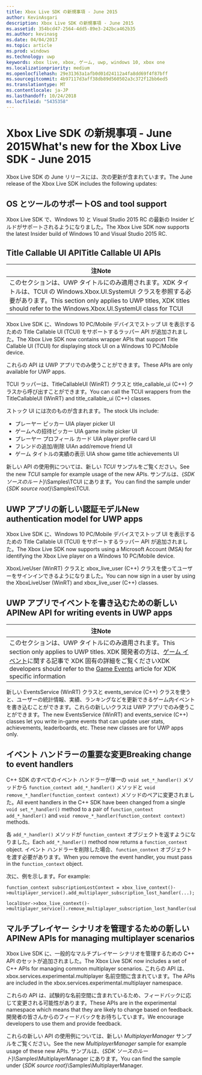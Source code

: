 ```yaml
---
title: Xbox Live SDK の新規事項 - June 2015
author: KevinAsgari
description: Xbox Live SDK の新規事項 - June 2015
ms.assetid: 354bcd47-2564-4dd5-89e3-242bca462b35
ms.author: kevinasg
ms.date: 04/04/2017
ms.topic: article
ms.prod: windows
ms.technology: uwp
keywords: xbox live, xbox, ゲーム, uwp, windows 10, xbox one
ms.localizationpriority: medium
ms.openlocfilehash: 29e31363a1afb0d01d24112a4fa8dd69f4f87bff
ms.sourcegitcommit: 4b97117d3aff38db89d560502a3c372f12bb6ed5
ms.translationtype: MT
ms.contentlocale: ja-JP
ms.lasthandoff: 10/24/2018
ms.locfileid: "5435358"
---
```

# <a name="whats-new-for-the-xbox-live-sdk---june-2015"></a><span data-ttu-id="85e06-104">Xbox Live SDK の新規事項 - June 2015</span><span class="sxs-lookup"><span data-stu-id="85e06-104">What's new for the Xbox Live SDK - June 2015</span></span>

<span data-ttu-id="85e06-105">Xbox Live SDK の June リリースには、次の更新が含まれています。</span><span class="sxs-lookup"><span data-stu-id="85e06-105">The June release of the Xbox Live SDK includes the following updates:</span></span>

## <a name="os-and-tool-support"></a><span data-ttu-id="85e06-106">OS とツールのサポート</span><span class="sxs-lookup"><span data-stu-id="85e06-106">OS and tool support</span></span> ##
<span data-ttu-id="85e06-107">Xbox Live SDK で、Windows 10 と Visual Studio 2015 RC の最新の Insider ビルドがサポートされるようになりました。</span><span class="sxs-lookup"><span data-stu-id="85e06-107">The Xbox Live SDK now supports the latest Insider build of Windows 10 and Visual Studio 2015 RC.</span></span>

## <a name="title-callable-ui-apis"></a><span data-ttu-id="85e06-108">Title Callable UI API</span><span class="sxs-lookup"><span data-stu-id="85e06-108">Title Callable UI APIs</span></span>

| <span data-ttu-id="85e06-109">注</span><span class="sxs-lookup"><span data-stu-id="85e06-109">Note</span></span> |
|------|
| <span data-ttu-id="85e06-110">このセクションは、UWP タイトルにのみ適用されます。XDK タイトルは、TCUI の Windows.Xbox.UI.SystemUI クラスを参照する必要があります。</span><span class="sxs-lookup"><span data-stu-id="85e06-110">This section only applies to UWP titles, XDK titles should refer to the Windows.Xbox.UI.SystemUI class for TCUI</span></span>  |

<span data-ttu-id="85e06-111">Xbox Live SDK に、Windows 10 PC/Mobile デバイスでストップ UI を表示するための Title Callable UI (TCUI) をサポートするラッパー API が追加されました。</span><span class="sxs-lookup"><span data-stu-id="85e06-111">The Xbox Live SDK now contains wrapper APIs that support Title Callable UI (TCUI) for displaying stock UI on a Windows 10 PC/Mobile device.</span></span>

<span data-ttu-id="85e06-112">これらの API は UWP アプリでのみ使うことができます。</span><span class="sxs-lookup"><span data-stu-id="85e06-112">These APIs are only available for UWP apps.</span></span>

<span data-ttu-id="85e06-113">TCUI ラッパーは、TitleCallableUI (WinRT) クラスと title_callable_ui (C++) クラスから呼び出すことができます。</span><span class="sxs-lookup"><span data-stu-id="85e06-113">You can call the TCUI wrappers from the TitleCallableUI (WinRT) and title_callable_ui (C++) classes.</span></span>

<span data-ttu-id="85e06-114">ストック UI には次のものが含まれます。</span><span class="sxs-lookup"><span data-stu-id="85e06-114">The stock UIs include:</span></span>
* <span data-ttu-id="85e06-115">プレーヤー ピッカー UI</span><span class="sxs-lookup"><span data-stu-id="85e06-115">A player picker UI</span></span>
* <span data-ttu-id="85e06-116">ゲームへの招待ピッカー UI</span><span class="sxs-lookup"><span data-stu-id="85e06-116">A game invite picker UI</span></span>
* <span data-ttu-id="85e06-117">プレーヤー プロフィール カード UI</span><span class="sxs-lookup"><span data-stu-id="85e06-117">A player profile card UI</span></span>
* <span data-ttu-id="85e06-118">フレンドの追加/削除 UI</span><span class="sxs-lookup"><span data-stu-id="85e06-118">An add/remove friend UI</span></span>
* <span data-ttu-id="85e06-119">ゲーム タイトルの実績の表示 UI</span><span class="sxs-lookup"><span data-stu-id="85e06-119">A show game title achievements UI</span></span>

<span data-ttu-id="85e06-120">新しい API の使用例については、新しい *TCUI* サンプルをご覧ください。</span><span class="sxs-lookup"><span data-stu-id="85e06-120">See the new *TCUI* sample for example usage of the new APIs.</span></span> <span data-ttu-id="85e06-121">サンプルは、{*SDK ソースのルート*}\Samples\TCUI にあります。</span><span class="sxs-lookup"><span data-stu-id="85e06-121">You can find the sample under {*SDK source root*}\Samples\TCUI.</span></span>

## <a name="new-authentication-model-for-uwp-apps"></a><span data-ttu-id="85e06-122">UWP アプリの新しい認証モデル</span><span class="sxs-lookup"><span data-stu-id="85e06-122">New authentication model for UWP apps</span></span>
<span data-ttu-id="85e06-123">Xbox Live SDK に、Windows 10 PC/Mobile デバイスでストップ UI を表示するための Title Callable UI (TCUI) をサポートするラッパー API が追加されました。</span><span class="sxs-lookup"><span data-stu-id="85e06-123">The Xbox Live SDK now supports using a Microsoft Account (MSA) for identifying the Xbox Live player on a Windows 10 PC/Mobile device.</span></span>

<span data-ttu-id="85e06-124">XboxLiveUser (WinRT) クラスと xbox_live_user (C++) クラスを使ってユーザーをサインインできるようになりました。</span><span class="sxs-lookup"><span data-stu-id="85e06-124">You can now sign in a user by using the XboxLiveUser (WinRT) and xbox_live_user (C++) classes.</span></span>

## <a name="new-api-for-writing-events-in-uwp-apps"></a><span data-ttu-id="85e06-125">UWP アプリでイベントを書き込むための新しい API</span><span class="sxs-lookup"><span data-stu-id="85e06-125">New API for writing events in UWP apps</span></span>

| <span data-ttu-id="85e06-126">注</span><span class="sxs-lookup"><span data-stu-id="85e06-126">Note</span></span> |
|------|
| <span data-ttu-id="85e06-127">このセクションは、UWP タイトルにのみ適用されます。</span><span class="sxs-lookup"><span data-stu-id="85e06-127">This section only applies to UWP titles.</span></span>  <span data-ttu-id="85e06-128">XDK 開発者の方は、[ゲーム イベント](https://developer.microsoft.com/en-us/games/xbox/docs/xboxlive/xbox-live-partners/event-driven-data-platform/game-events)に関する記事で XDK 固有の詳細をご覧ください</span><span class="sxs-lookup"><span data-stu-id="85e06-128">XDK developers should refer to the [Game Events](https://developer.microsoft.com/en-us/games/xbox/docs/xboxlive/xbox-live-partners/event-driven-data-platform/game-events) article for XDK specific information</span></span>  |

<span data-ttu-id="85e06-129">新しい EventsService (WinRT) クラスと events_service (C++) クラスを使うと、ユーザーの統計情報、実績、ランキングなどを更新できるゲーム内イベントを書き込むことができます。これらの新しいクラスは UWP アプリでのみ使うことができます。</span><span class="sxs-lookup"><span data-stu-id="85e06-129">The new EventsService (WinRT) and events_service (C++) classes let you write in-game events that can update user stats, achievements, leaderboards, etc. These new classes are for UWP apps only.</span></span>

## <a name="breaking-change-to-event-handlers"></a><span data-ttu-id="85e06-130">イベント ハンドラーの重要な変更</span><span class="sxs-lookup"><span data-stu-id="85e06-130">Breaking change to event handlers</span></span> ##
<span data-ttu-id="85e06-131">C++ SDK のすべてのイベント ハンドラーが単一の `void set_*_handler()` メソッドから `function_context add_*_handler()` メソッドと `void remove_*_handler(function_context context)` メソッドのペアに変更されました。</span><span class="sxs-lookup"><span data-stu-id="85e06-131">All event handlers in the C++ SDK have been changed from a single `void set_*_handler()` method to a pair of `function_context add_*_handler()` and `void remove_*_handler(function_context context)` methods.</span></span>

<span data-ttu-id="85e06-132">各 `add_*_handler()` メソッドが `function_context` オブジェクトを返すようになりました。</span><span class="sxs-lookup"><span data-stu-id="85e06-132">Each `add_*_handler()` method now returns a `function_context` object.</span></span> <span data-ttu-id="85e06-133">イベント ハンドラーを削除した場合、`function_context` オブジェクトを渡す必要があります。</span><span class="sxs-lookup"><span data-stu-id="85e06-133">When you remove the event handler, you must pass in the `function_context` object.</span></span>

<span data-ttu-id="85e06-134">次に、例を示します。</span><span class="sxs-lookup"><span data-stu-id="85e06-134">For example:</span></span>
```
function_context subscriptionLostContext = xbox_live_context()->multiplayer_service().add_multiplayer_subscription_lost_handler(...);

localUser->xbox_live_context()->multiplayer_service().remove_multiplayer_subscription_lost_handler(subscriptionLostContext);
```

## <a name="new-apis-for-managing-multiplayer-scenarios"></a><span data-ttu-id="85e06-135">マルチプレイヤー シナリオを管理するための新しい API</span><span class="sxs-lookup"><span data-stu-id="85e06-135">New APIs for managing multiplayer scenarios</span></span>
<span data-ttu-id="85e06-136">Xbox Live SDK に、一般的なマルチプレイヤー シナリオを管理するための C++ API のセットが追加されました。</span><span class="sxs-lookup"><span data-stu-id="85e06-136">The Xbox Live SDK now includes a set of C++ APIs for managing common multiplayer scenarios.</span></span> <span data-ttu-id="85e06-137">これらの API は、xbox.services.experimental.multiplayer 名前空間に含まれています。</span><span class="sxs-lookup"><span data-stu-id="85e06-137">The APIs are included in the xbox.services.experimental.multiplayer namespace.</span></span>

<span data-ttu-id="85e06-138">これらの API は、試験的な名前空間に含まれているため、フィードバックに応じて変更される可能性があります。</span><span class="sxs-lookup"><span data-stu-id="85e06-138">These APIs are in the experimental namespace which means that they are likely to change based on feedback.</span></span>  <span data-ttu-id="85e06-139">開発者の皆さんからのフィードバックをお待ちしています。</span><span class="sxs-lookup"><span data-stu-id="85e06-139">We encourage developers to use them and provide feedback.</span></span>

<span data-ttu-id="85e06-140">これらの新しい API の使用例については、新しい *MultiplayerManager* サンプルをご覧ください。</span><span class="sxs-lookup"><span data-stu-id="85e06-140">See the new *MultiplayerManager* sample for example usage of these new APIs.</span></span> <span data-ttu-id="85e06-141">サンプルは、{*SDK ソースのルート*}\Samples\MultiplayerManager にあります。</span><span class="sxs-lookup"><span data-stu-id="85e06-141">You can find the sample under {*SDK source root*}\Samples\MultiplayerManager.</span></span>

